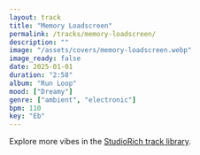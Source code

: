 ```yaml
---
layout: track
title: "Memory Loadscreen"
permalink: /tracks/memory-loadscreen/
description: ""
image: "/assets/covers/memory-loadscreen.webp"
image_ready: false
date: 2025-01-01
duration: "2:58"
album: "Run Loop"
mood: ["Dreamy"]
genre: ["ambient", "electronic"]
bpm: 110
key: "Eb"
---
```


Explore more vibes in the [StudioRich track library](/tracks/).
